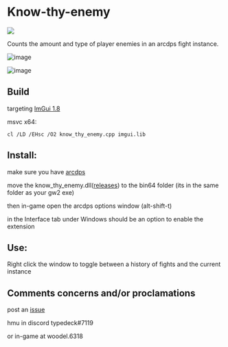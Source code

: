 # Know-thy-enemy
[![](https://img.shields.io/github/downloads/typedeck0/Know-thy-enemy/total)](../../releases)

Counts the amount and type of player enemies in an arcdps fight instance.

![image](https://user-images.githubusercontent.com/113395677/189776525-a1103ead-7313-458a-83de-9befa86c714b.png)

![image](https://user-images.githubusercontent.com/113395677/189776559-de7d1981-8bff-4dd7-8f07-3062b602bf29.png)

## Build
targeting [ImGui 1.8](https://github.com/ocornut/imgui/tree/v1.80)

msvc x64:
```
cl /LD /EHsc /O2 know_thy_enemy.cpp imgui.lib
```

## Install:
make sure you have [arcdps](https://www.deltaconnected.com/arcdps/)

move the know_thy_enemy.dll([releases](../../releases)) to the bin64 folder (its in the same folder as your gw2 exe)

then in-game open the arcdps options window (alt-shift-t)

in the Interface tab under Windows should be an option to enable the extension


## Use:
Right click the window to toggle between a history of fights and the current instance

## Comments concerns and/or proclamations

post an [issue](../../issues)

hmu in discord typedeck#7119

or in-game at woodel.6318
